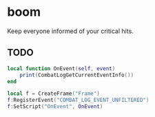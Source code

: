 # boom

Keep everyone informed of your critical hits.

## TODO

```lua
local function OnEvent(self, event)
	print(CombatLogGetCurrentEventInfo())
end

local f = CreateFrame("Frame")
f:RegisterEvent("COMBAT_LOG_EVENT_UNFILTERED")
f:SetScript("OnEvent", OnEvent)
```